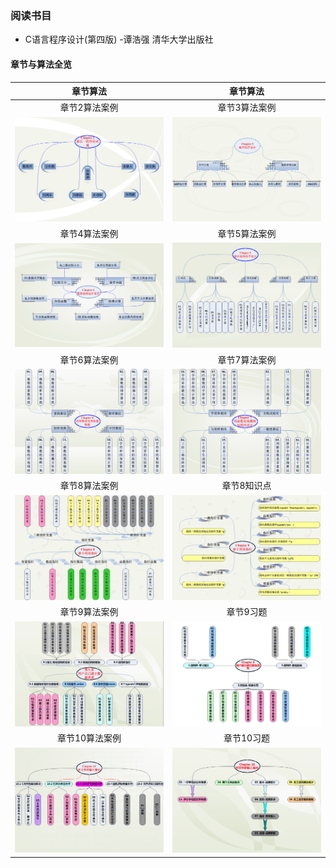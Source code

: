 ### 阅读书目
* C语言程序设计(第四版) -谭浩强 清华大学出版社

#### 章节与算法全览
章节算法|章节算法
:----------------------:|:----------------------:|
章节2算法案例|章节3算法案例
![](./doc/chapter02.png)|![](./doc/chapter03.png)
章节4算法案例|章节5算法案例
![](./doc/chapter04.png)|![](./doc/chapter05.png)
章节6算法案例|章节7算法案例
![](./doc/chapter06.png)|![](./doc/chapter07.png)
章节8算法案例|章节8知识点
![](./doc/chapter08_1.png)|![](./doc/chapter08_2.png)
章节9算法案例|章节9习题
![](./doc/chapter09_1.png)|![](./doc/chapter09_2.png)
章节10算法案例|章节10习题
![](./doc/chapter10_1.png)|![](./doc/chapter10_2.png)